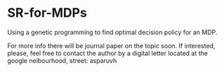 # SR-for-MDPs
Using a genetic programming to find optimal decision policy for an MDP.

For more info there will be journal paper on the topic soon.
If interested, please, feel free to contact the author by a digital letter located at the google neibourhood, street: asparuvh 
